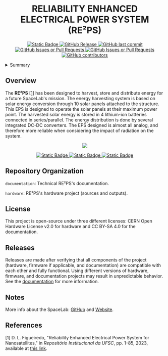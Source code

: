 <h1 align="center">
	RELIABILITY ENHANCED ELECTRICAL POWER SYSTEM (RE²PS)
	<br>
</h1>

<p align="center">
    <a href="https://github.com/spacelab-ufsc/spacelab#versioning">
        <img alt="Static Badge" src="https://img.shields.io/badge/status-in_development-red">
    </a>
    <a href="https://github.com/spacelab-ufsc/eps-re/releases">
        <img alt="GitHub Release" src="https://img.shields.io/github/v/release/spacelab-ufsc/eps-re">
    </a>
    <a href="https://github.com/spacelab-ufsc/eps-re/commits/master">
        <img alt="GitHub last commit" src="https://img.shields.io/github/last-commit/spacelab-ufsc/eps-re">
    </a>
    <a href="https://github.com/spacelab-ufsc/eps-re/issues">
        <img alt="GitHub Issues or Pull Requests" src="https://img.shields.io/github/issues/spacelab-ufsc/eps-re">
    </a>
    <a href="https://github.com/spacelab-ufsc/eps-re/pulls">
        <img alt="GitHub Issues or Pull Requests" src="https://img.shields.io/github/issues-pr/spacelab-ufsc/eps-re">
    </a>
    <a href="https://github.com/spacelab-ufsc/eps-re/graphs/contributors">
        <img alt="GitHub contributors" src="https://img.shields.io/github/contributors/spacelab-ufsc/eps-re">
    </a>
</p>

<details>
    <summary>Summary</summary>
    <ol>
        <li>
            <a href="#overview">Overview</a>
        </li>
        <li>
            <a href="#repository-organization">Repository Organization</a>
        </li>
        <li>
            <a href="#license">License</a>
        </li>
        <li>
            <a href="#releases">Releases</a>
        </li>
        <li>
            <a href="#notes">Notes</a>
        </li>
        <li>
            <a href="#references">References</a>
        </li>
    </ol>
</details>

## Overview
The **RE²PS** [[1]](#1) has been designed to harvest, store and distribute energy for a future SpaceLab's mission. The energy harvesting system is based on solar energy conversion through 10 solar panels attached to the structure. This EPS is designed to operate the solar panels at their maximum power point. The harvested solar energy is stored in 4 lithium-ion batteries connected in series/parallel. The energy distribution is done by several integrated DC-DC converters. The EPS designed is almost all analog, and therefore more reliable when considering the impact of radiation on the system.

<p align="center">
    <img src="https://github.com/spacelab-ufsc/eps-re-documentation/blob/figures/flatsat2_3D.png">
</p>

<p align="center">
    <a href="https://github.com/spacelab-ufsc/eps-re/issues/new?labels=bug">
        <img alt="Static Badge" src="https://img.shields.io/badge/Report_a_bug-red">
    </a>
    <a href="https://github.com/spacelab-ufsc/eps-re/issues/new?labels=enhancement">
        <img alt="Static Badge" src="https://img.shields.io/badge/Request_a_feature-yellow">
    </a>
    <a href="https://github.com/spacelab-ufsc/eps-re/issues/new?labels=question,help+wanted">
        <img alt="Static Badge" src="https://img.shields.io/badge/Request_more_information_or_help-green">
    </a>
</p>

## Repository Organization
`documentation`: Technical RE²PS's documentation.

`hardware`: RE²PS's hardware project (sources and outputs).

## License
This project is open-source under three different licenses: CERN Open Hardware License v2.0 for hardware and CC BY-SA 4.0 for the documentation.

## Releases

Releases are made after verifying that all components of the project (hardware, firmware if applicable, and documentation) are compatible with each other and fully functional. Using different versions of hardware, firmware, and documentation projects may result in unpredictable behavior. See the [documentation](https://github.com/spacelab-ufsc/eps-re-documentation/tree/main) for more information.

## Notes
More info about the SpaceLab: [GitHub](https://github.com/spacelab-ufsc/spacelab) and [Website](https://spacelab.ufsc.br/en/home/).

## References
<a id="1">[1]</a> D. L. Figueiredo, "Reliability Enhanced Electrical Power System for Nanosatellites," in <i>Repositório Institucional da UFSC</i>, pp. 1-85, 2023, available at <a href="https://repositorio.ufsc.br/bitstream/handle/123456789/247559/PEEL2103-D.pdf?sequence=1&isAllowed=y"> this link</a>.
